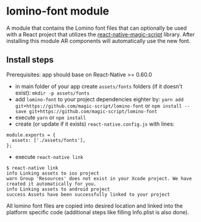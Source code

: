 # lomino-font module
A module that contains the Lomino font files that can optionally be used with a React project that utilizes the [react-native-magic-script](https://github.com/magic-script/react-native-magic-script) library. After installing this module AR components will automatically use the new font.

## Install steps
Prerequisites: app should base on React-Native >= 0.60.0
- in main folder of your app create `assets/fonts` folders (if it doesn't exist): `mkdir -p assets/fonts`
- add `lomino-font` to your project dependencies eighter by:
`yarn add git+https://github.com/magic-script/lomino-font` or `npm install --save git+https://github.com/magic-script/lomino-font`
- execute `yarn` or `npm install`
- create (or update if it exists) `react-native.config.js` with lines:
```
module.exports = {
  assets: ['./assets/fonts'],
};
```
- execute `react-native link`
```
$ react-native link
info Linking assets to ios project
warn Group 'Resources' does not exist in your Xcode project. We have created it automatically for you.
info Linking assets to android project
success Assets have been successfully linked to your project
```
All lomino font files are copied into desired location and linked into the platform specific code (additional steps like filling Info.plist is also done).